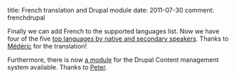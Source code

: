 title: French translation and Drupal module
date: 2011-07-30
comment: frenchdrupal

Finally we can add French to the supported languages list.
Now we have four of the five <a href="http://en.wikipedia.org/wiki/List_of_languages_by_total_number_of_speakers#George_H._J._Weber.27s_estimate">top languages by native and secondary speakers</a>.
Thanks to <a href="http://www.ditwinemploi.com">Médéric</a> for the translation!

Furthermore, there is now <a href="https://drupal.org/project/bu">a module</a> for the Drupal Content management system available. Thanks to <a href="http://pebosi.net/drupal-module/browser-update">Peter</a>.


